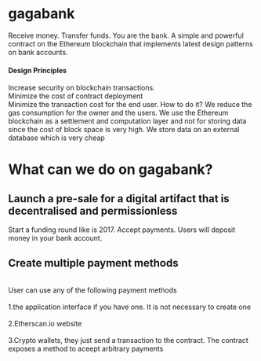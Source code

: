 # gagabank
Receive money. Transfer funds. You are the bank. A simple and powerful contract on the Ethereum blockchain that implements latest design patterns on bank accounts.
#### Design Principles
Increase security on blockchain transactions.</br>
Minimize the cost of contract deployment</br>
Minimize the transaction cost for the end user. How to do it? We reduce the gas consumption for the owner and the users. We use the Ethereum blockchain as a settlement and computation layer and not for storing data since the cost of block space is very high. We store data on an external database which is very cheap
# What can we do on gagabank?
## Launch a pre-sale for a digital artifact that is decentralised and permissionless
Start a funding round like is 2017. Accept payments. Users will deposit money in your bank account.
## Create multiple payment methods
<br>User can use any of the following payment methods</br>
<br>1.the application interface if you have one. It is not necessary to create one</br>
<br>2.Etherscan.io website</br>
<br>3.Crypto wallets, they just send a transaction to the contract. The contract exposes a method to aceept arbitrary payments</br>

